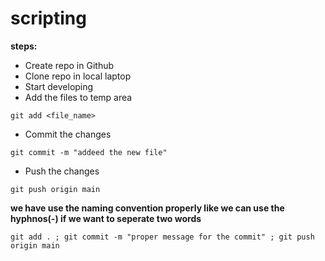 # scripting

**steps:**

* Create repo in Github
* Clone repo in local laptop
* Start developing
* Add the files to temp area
```
git add <file_name>
```
* Commit the changes
```
git commit -m "addeed the new file"
```
* Push the changes 
```
git push origin main
```
**we have use the naming convention properly like we can use the hyphnos(-) if we want to seperate two words**

```
git add . ; git commit -m "proper message for the commit" ; git push origin main
```